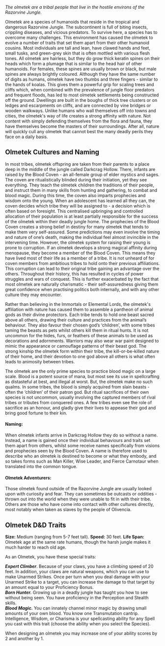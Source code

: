 *The olmetek are a tribal people that live in the hostile environs of the Razorvine Jungle.*  

Olmetek are a species of humanoids that reside in the tropical and dangerous Razorvine Jungle. The subcontinent is full of biting insects, crippling diseases, and vicious predators. To survive here, a species has to overcome many challenges. This environment has caused the olmetek to evolve a number of traits that set them apart from their other humanoid cousins.
Most individuals are tall and lean, have clawed hands and feet, small tusks, and green-grey skin that is often mottled with various flesh tones.
All olmetek are hairless, but they do grow thick keratin spines on their heads which form a plumage that is similar to the head hair of other humanoids. For females, these spines are usually brown or black, but male spines are always brightly coloured.
Although they have the same number of digits as humans, olmetek have two thumbs and three fingers - similar to the hands of koalas. This gives them a powerful grip for scaling trees and cliffs which, when combined with the prevalence of jungle floor predators and frequent floods, has led to most olmetek settlements being constructed off the ground. Dwellings are built in the boughs of thick tree clusters or on ledges and escarpments on cliffs, and are connected by vine bridges or wooden walkways.
Unlike humans who wall themselves off into towns and cities, the olmetek's way of life creates a strong affinity with nature. Not content with simply defending themselves from the flora and fauna, they have themselves become the masters of their surroundings. After all, nature will quickly cull any olmetek that cannot best the many deadly perils they face on a daily basis. 

## Olmetek Cultures and Naming
In most tribes, olmetek offspring are taken from their parents to a place deep in the middle of the jungle called Darkcrag Hollow. There, infants are raised by the Blood Coven - an all-female group of elder mystics and sages. The coven are ritualistically blinded during their initiation, yet they see everything. They teach the olmetek children the traditions of their people, and instruct them in many skills from hunting and gathering, to combat and blood magic. During this time, the coven also imparts prophecies and wisdom onto the young. When an adolescent has learned all they can, the coven decides which tribe they will be assigned to - a decision which is often based on foresight. This centralised upbringing and controlled allocation of their population is at least partially responsible for the success of the olmetek within their deadly jungle home.
The prophecies of the Blood Coven creates a strong belief in destiny for many olmetek that tends to make them very self-assured. Some predictions may even involve the timing and nature of one’s death, making the individual feel almost invincible in the intervening time.
However, the olmetek system for raising their young is prone to corruption. If an olmetek develops a strong magical affinity during menopause, they become a member of the Blood Coven. This means they have lived most of their life as a member of a tribe. It is not unheard of for coven members from ambitious tribes to hold onto their previous affiliations. This corruption can lead to their original tribe gaining an advantage over the others. Throughout their history, this has resulted in cycles of power struggles and wars of conquest. This is further exacerbated by the fact that most olmetek are naturally charismatic - their self-assuredness giving them great confidence when practising politics both internally, and with any other culture they may encounter.  

Rather than believing in the Immortals or Elemental Lords, the olmetek's affiliation with nature has caused them to assemble a pantheon of animal gods as their divine protectors. Each tribe tends to hold one beast sacred above all others, drawing their culture and practices from the animal’s behaviour. They also favour their chosen god’s ‘children’, with some tribes taming the beasts as pets whilst others kill them in ritual hunts. It is not uncommon for the hides, furs, or feathers of these animals to be used as decorations and adornments. Warriors may also wear war paint designed to mimic the appearance or camouflage patterns of their beast god. The strong kinship the olmetek form within their tribe, the kill-or-be-killed nature of their home, and their devotion to one god above all others is what often leads to animosity between tribes.  

The olmetek are the only prime species to practice blood magic on a large scale. Blood is a potent source of mana, but most see its use in spellcrafting as distasteful at best, and illegal at worst. But, the olmetek make no such qualms. In some tribes, the blood is simply acquired from slain beasts - often the ‘children’ of their patron god. But ritual sacrifices of their own species is not uncommon, usually involving the captured members of rival tribes or tributes from conquered ones. A few tribes even see the role of sacrifice as an honour, and gladly give their lives to appease their god and bring good fortune to their kin.

#### Naming:
When olmetek infants arrive in Darkcrag Hollow they do so without a name. Instead, a name is gained once their individual behaviours and traits set them apart from others, whilst some receive names specifically from visions and prophecies seen by the Blood Coven. A name is therefore used to describe who an olmetek is destined to become or what they embody, and so takes forms such as Man Killer, Wise Leader, and Fierce Carnotaur when translated into the common tongue.

#### Olmetek Adventurers:
Those olmetek found outside of the Razorvine Jungle are usually looked upon with curiosity and fear. They can sometimes be outcasts or oddities - thrown out into the world when they were unable to fit in with their tribe. Others are those who have come into contact with other cultures directly, most notably when taken as slaves by the people of Olivencia.

## Olmetek D&D Traits
**Size:** Medium (ranging from 5-7 feet tall).
**Speed:** 30 feet.
**Life Span:** Olmetek age at the same rate humans, though the harsh jungle makes it much harder to reach old age.

As an Olmetek, you have these special traits:

_**Expert Climber**_. Because of your claws, you have a climbing speed of 20 feet. In addition, your claws are natural weapons, which you can use to make Unarmed Strikes. Once per turn when you deal damage with your Unarmed Strike to a target, you can increase the damage to that target by an amount equal to your Proficiency Bonus.  
_**Born Hunter.**_ Growing up in a deadly jungle has taught you how to see without being seen. You have proficiency in the Perception and Stealth skills.  
_**Blood Magic.**_ You can innately channel minor magic by drawing small amounts of your own blood. You know one Transmutation cantrip. Intelligence, Wisdom, or Charisma is your spellcasting ability for any Spell you cast with this trait (choose the ability when you select the Species).

When designing an olmetek you may increase one of your ability scores by 2 and another by 1.